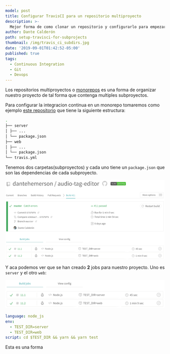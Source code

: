 ```yaml
---
model: post
title: Configurar TravisCI para un repositorio multiproyecto
description: >-
  Mejor forma de como clonar un repositorio y configurarlo para empezar a contribuir.
author: Dante Calderón
path: setup-travisci-for-subprojects
thumbnail: /img/travis_ci_subdirs.jpg
date: '2019-09-01T01:42:52-05:00'
published: true
tags:
  - Continuous Integration
  - Git
  - Devops
---
```


Los repositorios multiproyectos o [monorepos](https://en.wikipedia.org/wiki/Monorepo) es una forma de organizar nuestro proyecto de tal forma que contenga multiples subproyectos.

Para configurar la integracion continua en un monorepo tomaremos como 
ejemplo [este repositorio](https://github.com/dantehemerson/audio-tag-editor/) que tiene la siguiente estructura: 

```bash
.
├── server
│ ├── ...
│ └── package.json
├── web
│ ├── ...
│ └── package.json
└── travis.yml
```

Tenemos dos carpetas(subproyectos) y cada uno tiene un `package.json` que son las dependencias de cada subproyecto.


![TravisCI Builds](./images/travis_ci_build.png)

Y aca podemos ver que se han creado **2** jobs para nuestro proyecto. Uno es `server` y el otro `web`:

![TravisCI Jobs](./images/travis-ci-build-jobs.png)

```yml:title=travis.yml
language: node_js
env:
  - TEST_DIR=server
  - TEST_DIR=web
script: cd $TEST_DIR && yarn && yarn test
```

Esta es una forma